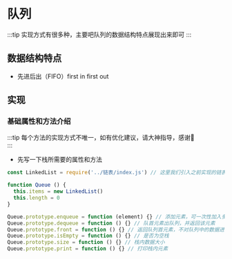 # 队列
:::tip
  实现方式有很多种，主要吧队列的数据结构特点展现出来即可
:::
## 数据结构特点
* 先进后出（FIFO）first in first out

## 实现

### 基础属性和方法介绍
:::tip
  每个方法的实现方式不唯一，如有优化建议，请大神指导，感谢🙏  
:::
* 先写一下栈所需要的属性和方法
```js
const LinkedList = require('../链表/index.js') // 这里我们引入之前实现的链表数据结构

function Queue () {
  this.items = new LinkedList()
  this.length = 0
}

Queue.prototype.enqueue = function (element) {} // 添加元素，可一次性加入多个
Queue.prototype.dequeue = function () {} // 队首元素出队列，并返回该元素
Queue.prototype.front = function () {} // 返回队列首元素，不对队列中的数据进行操作
Queue.prototype.isEmpty = function () {} // 是否为空栈
Queue.prototype.size = function () {} // 栈内数据大小
Queue.prototype.print = function () {} // 打印栈内元素
```
